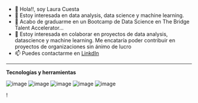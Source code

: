 - 👋 Hola!!, soy Laura Cuesta
- 👀 Estoy interesada en data analysis, data science y machine learning.
- 🌱 Acabo de graduarme en un Bootcamp de Data Science en The Bridge Talent Accelerator...
- 💞️ Estoy interesada en colaborar en proyectos de data analysis, datascience y machine learning. Me encataría poder contribuir en proyectos de organizaciones sin ánimo de lucro
- 📫 Puedes contactarme en [LinkdIn](https://www.linkedin.com/in/lauracuestamena)


----

      


**Tecnologías y herramientas**

![image](https://user-images.githubusercontent.com/97395621/168217818-622ac177-549d-4f52-811f-949c1a07d9c5.png)
![image](https://user-images.githubusercontent.com/97395621/168217841-35c5ff6f-1f0c-4ad9-bdbd-cce8e0fa2f7a.png)
![image](https://user-images.githubusercontent.com/97395621/168217880-7bb928d7-2bf8-4a04-a7ae-519aacebd190.png)
![image](https://user-images.githubusercontent.com/97395621/168217862-6f29fc02-0816-42a3-a0e9-34e62ae2a458.png)
![image](https://user-images.githubusercontent.com/97395621/168217890-16e08d6c-c7ea-4b4d-b6f1-fa9c79f0c23c.png)











<!---
Laura-Cuesta/Laura-Cuesta is a ✨ special ✨ repository because its `README.md` (this file) appears on your GitHub profile.
You can click the Preview link to take a look at your changes.
--->!





